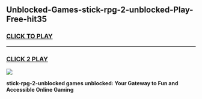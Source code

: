 
## Unblocked-Games-stick-rpg-2-unblocked-Play-Free-hit35
<h3>
<a href="https://premium76.site?title=stick-rpg-2-unblocked&ref=10A">CLICK TO PLAY</a></h3>
<hr>

<h3>
<a href="https://premium76.site?title=stick-rpg-2-unblocked&ref=10A">CLICK 2 PLAY</a>
  
</h3>

<a href="https://premium76.site?title=stick-rpg-2-unblocked&ref=10A"><img src="https://clearcache.store/games.png"></a>


**stick-rpg-2-unblocked games unblocked: Your Gateway to Fun and Accessible Online Gaming**
